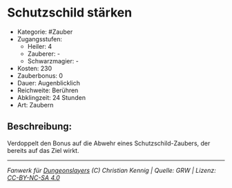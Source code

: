 # Schutzschild stärken  
- Kategorie: #Zauber  
- Zugangsstufen:  
  - Heiler: 4  
  - Zauberer: -  
  - Schwarzmagier: -  
- Kosten: 230  
- Zauberbonus: 0  
- Dauer: Augenblicklich  
- Reichweite: Berühren  
- Abklingzeit: 24 Stunden  
- Art: Zaubern     

## Beschreibung:
Verdoppelt den Bonus auf die Abwehr eines Schutzschild-Zaubers, der bereits auf das Ziel wirkt.


___
*Fanwerk für [Dungeonslayers](https://www.dungeonslayers.net/) (C) Christian Kennig | Quelle: GRW | Lizenz: [CC-BY-NC-SA 4.0](https://creativecommons.org/licenses/by-nc-sa/4.0/deed.de)*
